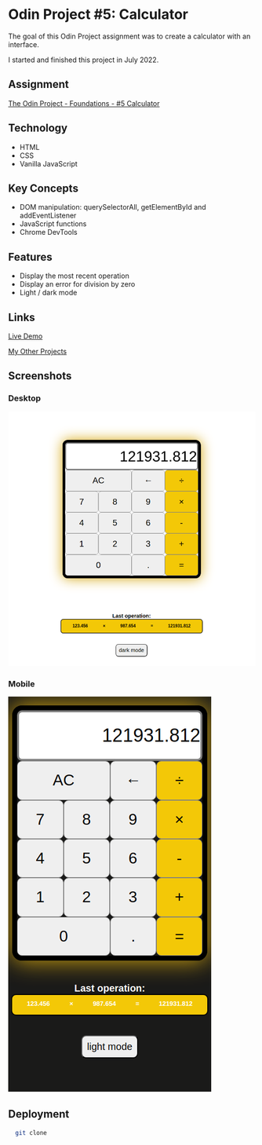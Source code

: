 # Odin Project #5: Calculator

The goal of this Odin Project assignment was to create a calculator with an interface.

I started and finished this project in July 2022.

## Assignment

[The Odin Project - Foundations - #5 Calculator](https://www.theodinproject.com/lessons/foundations-calculator)

## Technology

- HTML
- CSS
- Vanilla JavaScript

## Key Concepts

- DOM manipulation: querySelectorAll, getElementById and addEventListener
- JavaScript functions
- Chrome DevTools

## Features

- Display the most recent operation
- Display an error for division by zero
- Light / dark mode

## Links

[Live Demo](https://brightneon7631.github.io/odin-calculator/)

[My Other Projects](https://brightneon7631.github.io/odin-scrimba-projects/)

## Screenshots

### Desktop

![Desktop Screenshot](screenshots/desktop.png)

### Mobile

![Mobile Screenshot](screenshots/mobile.png)

## Deployment

```bash
  git clone
```
